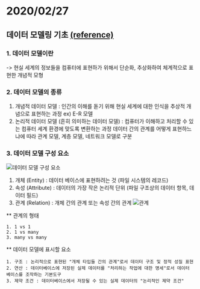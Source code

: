 # 2020/02/27

## 데이터 모델링 기초 [(reference)](https://coding-factory.tistory.com/218)

### 1. 데이터 모델이란 
-> 현실 세계의 정보들을 컴퓨터에 표현하가 위해서 단순화, 추상화하여 체계적으로 표현한 개념적 모형

### 2. 데이터 모델의 종류
  1. 개념적 데이터 모델
    : 인간의 이해를 돋기 위해 현실 세계에 대한 인식을 추상적 개념으로 표현하는 과정
    ex) E-R 모델
  2. 논리적 데이터 모델 (흔히 의미하는 데이터 모델)
    : 컴퓨터가 이해하고 처리할 수 있는 컴퓨터 세계 환경에 맞도록 변환하는 과정
      데이터 간의 관계를 어떻게 표현하느냐에 따라 관계 모델, 계층 모델, 네트워크 모델로 구분
      
### 3. 데이터 모델 구성 요소
![데이터 모델 구성 요소](https://img1.daumcdn.net/thumb/R1280x0/?scode=mtistory2&fname=http%3A%2F%2Fcfile23.uf.tistory.com%2Fimage%2F99CCD2345B69908607146B)
  1. 개체 (Entity)
    : 데이터 베이스에 표현하려는 것 (파일 시스템의 레코드)
  2. 속성 (Attribute)
    : 데이터의 가장 작은 논리적 단위 (파일 구조상의 데이터 항목, 데이터 필드)
  3. 관계 (Relation)
    : 개체 간의 관계 또는 속성 간의 관계
![관계](https://img1.daumcdn.net/thumb/R1280x0/?scode=mtistory2&fname=http%3A%2F%2Fcfile6.uf.tistory.com%2Fimage%2F9909D2365B69907A049F81)

  ** 관계의 형태
  
    1. 1 vs 1
    2. 1 vs many
    3. many vs many
  
  ** 데이터 모델에 표시할 요소
  
    1. 구조 : 논리적으로 표현된 "개체 타입들 간의 관계"로서 데이터 구조 및 정적 성질 표현
    2. 연산 : 데이터베이스에 저장된 실제 데이터를 "처리하는 작업에 대한 명세"로서 데이터 베이스를 조작하는 기본도구
    3. 제약 조건 : 데이터베이스에서 저장될 수 있는 실제 데이터의 "논리적인 제약 조건"
